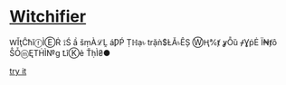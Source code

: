# [Witchifier](http://witchifier.mhgbrown.is)

ⱲǏţĈħĭⓕÌⒺṘ ⟟Ś ầ šṃÀℒḼ áǷṔ Ṭℍạ৳ trặǹ$ȽǍ৳ȆȘ ⓌⱧ℀ⱦ ỿȬȕ ᚋƔṗĖ Ï₦ⱦȏ ṦȰⓜĘTḢÌ№g ꝈîⓀẻ ŤḥÌ₴●

[try it](http://witchifier.mhgbrown.is)
